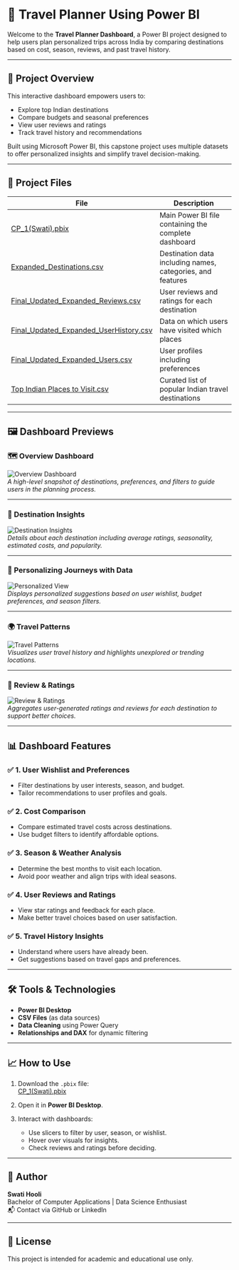 # 🧳 Travel Planner Using Power BI

Welcome to the **Travel Planner Dashboard**, a Power BI project designed to help users plan personalized trips across India by comparing destinations based on cost, season, reviews, and past travel history.

---

## 📌 Project Overview

This interactive dashboard empowers users to:
- Explore top Indian destinations
- Compare budgets and seasonal preferences
- View user reviews and ratings
- Track travel history and recommendations

Built using Microsoft Power BI, this capstone project uses multiple datasets to offer personalized insights and simplify travel decision-making.

---

## 📁 Project Files

| File | Description |
|------|-------------|
| [CP_1(Swati).pbix](https://github.com/Swati23hooli-arc/Travel-Planner-Using-Power-BI/blob/main/CP_1(Swati).pbix) | Main Power BI file containing the complete dashboard |
| [Expanded_Destinations.csv](https://github.com/Swati23hooli-arc/Travel-Planner-Using-Power-BI/blob/main/Expanded_Destinations.csv) | Destination data including names, categories, and features |
| [Final_Updated_Expanded_Reviews.csv](https://github.com/Swati23hooli-arc/Travel-Planner-Using-Power-BI/blob/main/Final_Updated_Expanded_Reviews.csv) | User reviews and ratings for each destination |
| [Final_Updated_Expanded_UserHistory.csv](https://github.com/Swati23hooli-arc/Travel-Planner-Using-Power-BI/blob/main/Final_Updated_Expanded_UserHistory.csv) | Data on which users have visited which places |
| [Final_Updated_Expanded_Users.csv](https://github.com/Swati23hooli-arc/Travel-Planner-Using-Power-BI/blob/main/Final_Updated_Expanded_Users.csv) | User profiles including preferences |
| [Top Indian Places to Visit.csv](https://github.com/Swati23hooli-arc/Travel-Planner-Using-Power-BI/blob/main/Top%20Indian%20Places%20to%20Visit.csv) | Curated list of popular Indian travel destinations |

---

## 🖼️ Dashboard Previews

### 🗺️ Overview Dashboard
![Overview Dashboard](https://github.com/Swati23hooli-arc/Travel-Planner-Using-Power-BI/raw/main/Overview%20Dashboard.png)  
*A high-level snapshot of destinations, preferences, and filters to guide users in the planning process.*

---

### 📍 Destination Insights
![Destination Insights](https://github.com/Swati23hooli-arc/Travel-Planner-Using-Power-BI/raw/main/Destination%20Insights.png)  
*Details about each destination including average ratings, seasonality, estimated costs, and popularity.*

---

### 👥 Personalizing Journeys with Data
![Personalized View](https://github.com/Swati23hooli-arc/Travel-Planner-Using-Power-BI/raw/main/Personalizing%20Journeys%20with%20Data.png)  
*Displays personalized suggestions based on user wishlist, budget preferences, and season filters.*

---

### 🌍 Travel Patterns
![Travel Patterns](https://github.com/Swati23hooli-arc/Travel-Planner-Using-Power-BI/raw/main/Travel%20Patterns.png)  
*Visualizes user travel history and highlights unexplored or trending locations.*

---

### 🌟 Review & Ratings
![Review & Ratings](https://github.com/Swati23hooli-arc/Travel-Planner-Using-Power-BI/raw/main/Review%20%26%20Ratings.png)  
*Aggregates user-generated ratings and reviews for each destination to support better choices.*

---

## 📊 Dashboard Features

### ✅ 1. **User Wishlist and Preferences**
- Filter destinations by user interests, season, and budget.
- Tailor recommendations to user profiles and goals.

### ✅ 2. **Cost Comparison**
- Compare estimated travel costs across destinations.
- Use budget filters to identify affordable options.

### ✅ 3. **Season & Weather Analysis**
- Determine the best months to visit each location.
- Avoid poor weather and align trips with ideal seasons.

### ✅ 4. **User Reviews and Ratings**
- View star ratings and feedback for each place.
- Make better travel choices based on user satisfaction.

### ✅ 5. **Travel History Insights**
- Understand where users have already been.
- Get suggestions based on travel gaps and preferences.

---


## 🛠 Tools & Technologies

- **Power BI Desktop**
- **CSV Files** (as data sources)
- **Data Cleaning** using Power Query
- **Relationships and DAX** for dynamic filtering

---

## 📈 How to Use

1. Download the `.pbix` file:  
   [CP_1(Swati).pbix](https://github.com/Swati23hooli-arc/Travel-Planner-Using-Power-BI/blob/main/CP_1(Swati).pbix)

2. Open it in **Power BI Desktop**.

3. Interact with dashboards:
   - Use slicers to filter by user, season, or wishlist.
   - Hover over visuals for insights.
   - Check reviews and ratings before deciding.

---

## 👤 Author

**Swati Hooli**  
Bachelor of Computer Applications | Data Science Enthusiast  
📬 Contact via GitHub or LinkedIn

---

## 📄 License

This project is intended for academic and educational use only.
